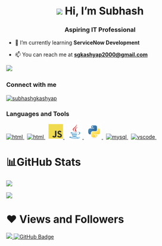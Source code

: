 <h1 align="center"> <img src="https://raw.githubusercontent.com/MartinHeinz/MartinHeinz/master/wave.gif" width="30px"> Hi, I’m Subhash </h1>
<h3 align="center">Aspiring IT Professional</h3>

- 🌱 I’m currently learning **ServiceNow Development**

- 📫 You can reach me at **sgkashyap2000@gmail.com**
<!-- <h3 align="center">
  <a href="https://git.io/typing-svg"><img src="https://readme-typing-svg.herokuapp.com?font=Fira+Code&pause=1000&center=true&vCenter=true&width=435&lines=WELCOME!;I'm%20currently%20learning%20Java;Cloud%20and%20Infrastructure%20Services;Trying%20to%20explore%20new%20things" alt="Typing SVG"/></a>
</h3> --->

![](https://github.com/subhashgkashyap/subhashgkashyap/blob/main/github-wrapped.png?raw=true)

<!--<h3 align="left">Connect with me</h3>
<p align="left">
 [![LinkedIn](https://img.shields.io/badge/LinkedIn-0077B5?style=for-the-badge&logo=linkedin&logoColor=white)](https://www.linkedin.com/in/subhashgurumurthykashyap/)
[![Gmail](	https://img.shields.io/badge/Gmail-D14836?style=for-the-badge&logo=gmail&logoColor=white)](sgkashyap2000@gmail.com)
[![Twitter](https://img.shields.io/badge/Twitter-1DA1F2?style=for-the-badge&logo=twitter&logoColor=white)](https://twitter.com/UrstrulySGK) --->
<h3 align="left">Connect with me</h3>
<p align="left">
<a href="https://linkedin.com/in/subhashgurumurthykashyap/" target="blank"><img align="center" src="https://raw.githubusercontent.com/rahuldkjain/github-profile-readme-generator/master/src/images/icons/Social/linked-in-alt.svg" alt="subhashgkashyap" height="30" width="40" /></a> &nbsp;
<!-- <a href="https://twitter.com/UrsTrulySGK" target="blank"><img align="center" src="https://raw.githubusercontent.com/rahuldkjain/github-profile-readme-generator/master/src/images/icons/Social/twitter.svg" alt="subhashgkashyap" height="30" width="40" /></a> &nbsp; -->
<!-- <a href="https://www.hackerrank.com/profile/SGKASHYAP" target="blank"><img align="center" src="https://github.com/rahuldkjain/github-profile-readme-generator/blob/master/src/images/icons/Social/hackerrank.svg" alt="subhashgkashyap" height="30" width="40" /></a> &nbsp; -->
</p>

<!-- # 💻Tech Stack
[![HTML5](https://img.shields.io/badge/HTML5-E34F26?style=for-the-badge&logo=html5&logoColor=white)](https://html.com/)
[![CSS3](https://img.shields.io/badge/CSS3-1572B6?style=for-the-badge&logo=css3&logoColor=white)](https://www.w3.org/Style/CSS/Overview.en.html)
[![JavaScript](https://img.shields.io/badge/javascript-%23323330.svg?style=for-the-badge&logo=javascript&logoColor=%23F7DF1E)](https://www.javascript.com/)
[![MySQL](https://img.shields.io/badge/MySQL-005C84?style=for-the-badge&logo=mysql&logoColor=white)](https://www.mysql.com/)
[![Java](https://img.shields.io/badge/Java-ED8B00?style=for-the-badge&logo=java&logoColor=white)](https://www.java.com/en/)
[![Eclipse](https://img.shields.io/badge/Eclipse-2C2255?style=for-the-badge&logo=eclipse&logoColor=white)](https://www.eclipse.org/ide/)
[![Visual Studio Code](https://img.shields.io/badge/Visual_Studio_Code-0078D4?style=for-the-badge&logo=visual%20studio%20code&logoColor=white)](https://code.visualstudio.com/)
[![Canva](https://img.shields.io/badge/Canva-%2301C3CC.svg?&style=for-the-badge&logo=Canva&logoColor=white)](https://www.canva.com/) --->
<h3 align="left">Languages and Tools</h3>
<p align="left"> 
<a href="https://www.w3.org/html/" target="_blank" rel="noreferrer"> <img src="https://github.com/rahuldkjain/github-profile-readme-generator/blob/master/src/images/icons/FrontendDevelopment/html.svg" alt="html" width="40" height="40"/> </a> &nbsp
<a href="https://www.w3schools.com/css/" target="_blank" rel="noreferrer"> <img src="https://github.com/rahuldkjain/github-profile-readme-generator/blob/master/src/images/icons/FrontendDevelopment/css.svg" alt="html" width="40" height="40"/> </a> &nbsp
<a href="https://developer.mozilla.org/en-US/docs/Web/JavaScript" target="_blank" rel="noreferrer"> <img src="https://raw.githubusercontent.com/devicons/devicon/master/icons/javascript/javascript-original.svg" alt="javascript" width="40" height="40"/> </a> &nbsp
<a href="https://www.java.com" target="_blank" rel="noreferrer"> <img src="https://raw.githubusercontent.com/devicons/devicon/master/icons/java/java-original.svg" alt="java" width="40" height="40"/> </a> &nbsp
<a href="https://www.python.org" target="_blank" rel="noreferrer"> <img src="https://raw.githubusercontent.com/devicons/devicon/master/icons/python/python-original.svg" alt="python" width="40" height="40"/> </a> &nbsp
<a href="https://www.mysql.com/" target="_blank" rel="noreferrer"> <img src="https://www.vectorlogo.zone/logos/mysql/mysql-official.svg" alt="mysql" width="40" height="40"/> </a> &nbsp
<a href="https://code.visualstudio.com/" target="_blank" rel="noreferrer"> <img src="https://www.vectorlogo.zone/logos/visualstudio_code/visualstudio_code-icon.svg" alt="vscode" width="40" height="40"/> </a> &nbsp
</p>


# 📊GitHub Stats
<p> <img align="center" src="https://github-readme-stats.vercel.app/api?username=subhashgkashyap&theme=dracula&show_icons=true"> </p>
<!-- <p> <img align="center" src="https://github-readme-streak-stats.herokuapp.com/?user=subhashgkashyap&theme=dracula&hide_border=false"> </p> -->
<p> <img align="center" src="https://github-readme-stats.vercel.app/api/top-langs/?username=subhashgkashyap&theme=dracula&hide_border=false&include_all_commits=true&count_private=true&layout=compact"></p>

# ❤ Views and Followers
<a href="https://github.com/Meghna-DAS/github-profile-views-counter">
    <img src="https://komarev.com/ghpvc/?username=subhashgkashyap">
</a>
<a href="https://github.com/subhashgkashyap?tab=followers"><img src="https://img.shields.io/github/followers/subhashgkashyap?label=Followers&style=social" alt="GitHub Badge"></a> <br>
<!--
# 📊GitHub Stats

<!--- <p> <img align="center" src="https://github-readme-stats.vercel.app/api/top-langs/?username=subhashgkashyap&theme=dark&layout=compact)](https://github.com/anuraghazra/github-readme-stats"> </p>
<p> <img align="center" src="https://github-readme-stats.vercel.app/api?username=subhashgkashyap&theme=dark&show_icons=true"> </p>
<p> <img align="center" src="https://github-readme-streak-stats.herokuapp.com/?user=subhashgkashyap&theme=dark&include_all_commits=false&count_private=true"></p>
--->

<!---
subhashgkashyap/subhashgkashyap is a ✨ special ✨ repository because its `README.md` (this file) appears on your GitHub profile.
You can click the Preview link to take a look at your changes.
--->

<!--
**subhashgkashyap/subhashgkashyap** is a ✨ _special_ ✨ repository because its `README.md` (this file) appears on your GitHub profile.

Here are some ideas to get you started:

- 🔭 I’m currently working on ...
- 🌱 I’m currently learning ...
- 👯 I’m looking to collaborate on ...
- 🤔 I’m looking for help with ...
- 💬 Ask me about ...
- 📫 How to reach me: ...
- 😄 Pronouns: ...
- ⚡ Fun fact: ...
-->
